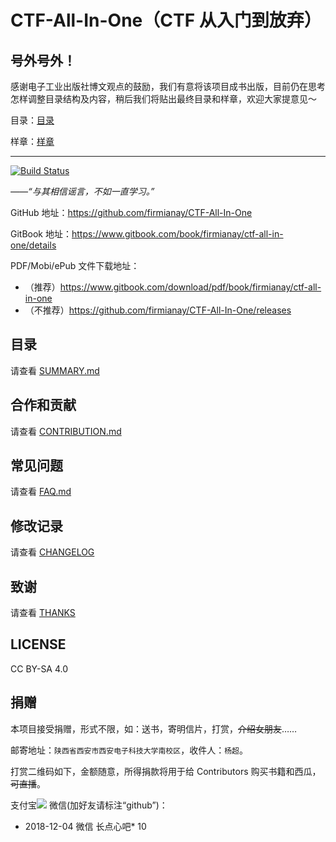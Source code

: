 # CTF-All-In-One（CTF 从入门到放弃）

## 号外号外！

感谢电子工业出版社博文观点的鼓励，我们有意将该项目成书出版，目前仍在思考怎样调整目录结构及内容，稍后我们将贴出最终目录和样章，欢迎大家提意见～

目录：[目录](catalog.md)

样章：[样章](chapter1.pdf)

---

[![Build Status](https://travis-ci.org/firmianay/CTF-All-In-One.svg?branch=master)](https://travis-ci.org/firmianay/CTF-All-In-One)

*——“与其相信谣言，不如一直学习。”*

GitHub 地址：<https://github.com/firmianay/CTF-All-In-One>

GitBook 地址：<https://www.gitbook.com/book/firmianay/ctf-all-in-one/details>

PDF/Mobi/ePub 文件下载地址：

- （推荐）<https://www.gitbook.com/download/pdf/book/firmianay/ctf-all-in-one>
- （不推荐）<https://github.com/firmianay/CTF-All-In-One/releases>

## 目录

请查看 [SUMMARY.md](https://github.com/firmianay/CTF-All-In-One/blob/master/SUMMARY.md)

## 合作和贡献

请查看 [CONTRIBUTION.md](https://github.com/firmianay/CTF-All-In-One/blob/master/CONTRIBUTION.md)

## 常见问题

请查看 [FAQ.md](https://github.com/firmianay/CTF-All-In-One/blob/master/FAQ.md)

## 修改记录

请查看 [CHANGELOG](https://github.com/firmianay/CTF-All-In-One/blob/master/CHANGELOG)

## 致谢

请查看 [THANKS](https://github.com/firmianay/CTF-All-In-One/blob/master/THANKS)

## LICENSE

CC BY-SA 4.0

## 捐赠

本项目接受捐赠，形式不限，如：送书，寄明信片，打赏，~~介绍女朋友~~……

邮寄地址：`陕西省西安市西安电子科技大学南校区`，收件人：`杨超`。

打赏二维码如下，金额随意，所得捐款将用于给 Contributors 购买书籍和西瓜，~~可直播~~。

支付宝![](https://github.com/firmianay/CTF-All-In-One/blob/master/myAlipay.jpg)
微信(加好友请标注“github”)：[](https://github.com/firmianay/CTF-All-In-One/blob/master/myWechat.jpg)

- 2018-12-04 微信 长点心吧* 10
